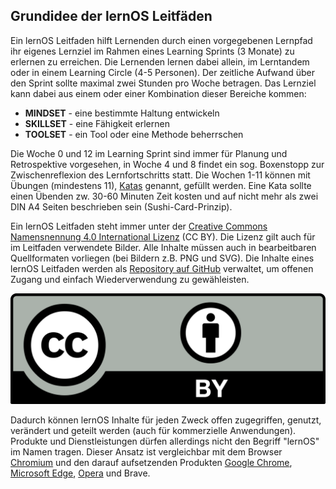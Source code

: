 ## Grundidee der lernOS Leitfäden

Ein lernOS Leitfaden hilft Lernenden durch einen vorgegebenen Lernpfad ihr eigenes Lernziel im Rahmen eines Learning Sprints (3 Monate) zu erlernen zu erreichen. Die Lernenden lernen dabei allein, im Lerntandem oder in einem Learning Circle (4-5 Personen). Der zeitliche Aufwand über den Sprint sollte maximal zwei Stunden pro Woche betragen. Das Lernziel kann dabei aus einem oder einer Kombination dieser Bereiche kommen:

* **MINDSET** - eine bestimmte Haltung entwickeln
* **SKILLSET** - eine Fähigkeit erlernen
* **TOOLSET** - ein Tool oder eine Methode beherrschen

Die Woche 0 und 12 im Learning Sprint sind immer für Planung und Retrospektive vorgesehen, in Woche 4 und 8 findet ein sog. Boxenstopp zur Zwischenreflexion des Lernfortschritts statt. Die Wochen 1-11 können mit Übungen (mindestens 11), [Katas](https://de.wikipedia.org/wiki/Kata_(Programmierung)) genannt, gefüllt werden. Eine Kata sollte einen Übenden zw. 30-60 Minuten Zeit kosten und auf nicht mehr als zwei DIN A4 Seiten beschrieben sein (Sushi-Card-Prinzip).

Ein lernOS Leitfaden steht immer unter der [Creative Commons Namensnennung 4.0 International Lizenz](https://creativecommons.org/licenses/by/4.0/deed.de) (CC BY). Die Lizenz gilt auch für im Leitfaden  verwendete Bilder. Alle Inhalte müssen auch in bearbeitbaren  Quellformaten vorliegen (bei Bildern z.B. PNG und SVG). Die Inhalte eines lernOS Leitfaden werden als [Repository auf GitHub](https://github.com) verwaltet, um offenen Zugang und einfach Wiederverwendung zu gewähleisten.

![Offene Lizenz Creative Commons Namensnennung 4.0 International](./images/CC-BY.png)

Dadurch können lernOS Inhalte für jeden Zweck offen zugegriffen, genutzt, verändert und geteilt werden (auch für kommerzielle Anwendungen). Produkte und Dienstleistungen dürfen allerdings nicht den Begriff "lernOS" im Namen tragen. Dieser Ansatz ist vergleichbar mit dem Browser [Chromium](https://de.wikipedia.org/wiki/Chromium_(Browser)) und den darauf aufsetzenden Produkten [Google Chrome](https://de.wikipedia.org/wiki/Google_Chrome), [Microsoft Edge](https://de.wikipedia.org/wiki/Microsoft_Edge), [Opera](https://de.wikipedia.org/wiki/Opera_(Browser)) und Brave.

